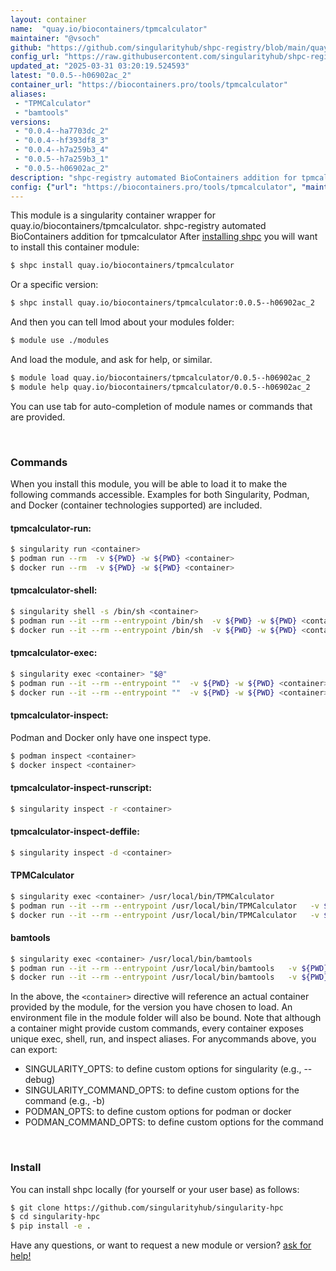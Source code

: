 ```yaml
---
layout: container
name:  "quay.io/biocontainers/tpmcalculator"
maintainer: "@vsoch"
github: "https://github.com/singularityhub/shpc-registry/blob/main/quay.io/biocontainers/tpmcalculator/container.yaml"
config_url: "https://raw.githubusercontent.com/singularityhub/shpc-registry/main/quay.io/biocontainers/tpmcalculator/container.yaml"
updated_at: "2025-03-31 03:20:19.524593"
latest: "0.0.5--h06902ac_2"
container_url: "https://biocontainers.pro/tools/tpmcalculator"
aliases:
 - "TPMCalculator"
 - "bamtools"
versions:
 - "0.0.4--ha7703dc_2"
 - "0.0.4--hf393df8_3"
 - "0.0.4--h7a259b3_4"
 - "0.0.5--h7a259b3_1"
 - "0.0.5--h06902ac_2"
description: "shpc-registry automated BioContainers addition for tpmcalculator"
config: {"url": "https://biocontainers.pro/tools/tpmcalculator", "maintainer": "@vsoch", "description": "shpc-registry automated BioContainers addition for tpmcalculator", "latest": {"0.0.5--h06902ac_2": "sha256:53fc24efb007ef54e31d44b834d13cee4f1a93222a4803574eb988b9c314b41e"}, "tags": {"0.0.4--ha7703dc_2": "sha256:ebb1671f09de2449f89efd4a1c92650f1bdf51952cf3e4b243f995c835e4fd3e", "0.0.4--hf393df8_3": "sha256:8fd3dd640450ac4b954079bd00c3e466232f00032afcada5c0bb428efcda8790", "0.0.4--h7a259b3_4": "sha256:26db9cd513eed2923ffec4c5c15d9eb8b1326644df12a912830ef9288032ea42", "0.0.5--h7a259b3_1": "sha256:f1f1de4301f2d897c75e1c79119122f8726e1c1169570db6f016022737c2441e", "0.0.5--h06902ac_2": "sha256:53fc24efb007ef54e31d44b834d13cee4f1a93222a4803574eb988b9c314b41e"}, "docker": "quay.io/biocontainers/tpmcalculator", "aliases": {"TPMCalculator": "/usr/local/bin/TPMCalculator", "bamtools": "/usr/local/bin/bamtools"}}
---
```


This module is a singularity container wrapper for quay.io/biocontainers/tpmcalculator.
shpc-registry automated BioContainers addition for tpmcalculator
After [installing shpc](#install) you will want to install this container module:


```bash
$ shpc install quay.io/biocontainers/tpmcalculator
```

Or a specific version:

```bash
$ shpc install quay.io/biocontainers/tpmcalculator:0.0.5--h06902ac_2
```

And then you can tell lmod about your modules folder:

```bash
$ module use ./modules
```

And load the module, and ask for help, or similar.

```bash
$ module load quay.io/biocontainers/tpmcalculator/0.0.5--h06902ac_2
$ module help quay.io/biocontainers/tpmcalculator/0.0.5--h06902ac_2
```

You can use tab for auto-completion of module names or commands that are provided.

<br>

### Commands

When you install this module, you will be able to load it to make the following commands accessible.
Examples for both Singularity, Podman, and Docker (container technologies supported) are included.

#### tpmcalculator-run:

```bash
$ singularity run <container>
$ podman run --rm  -v ${PWD} -w ${PWD} <container>
$ docker run --rm  -v ${PWD} -w ${PWD} <container>
```

#### tpmcalculator-shell:

```bash
$ singularity shell -s /bin/sh <container>
$ podman run --it --rm --entrypoint /bin/sh  -v ${PWD} -w ${PWD} <container>
$ docker run --it --rm --entrypoint /bin/sh  -v ${PWD} -w ${PWD} <container>
```

#### tpmcalculator-exec:

```bash
$ singularity exec <container> "$@"
$ podman run --it --rm --entrypoint ""  -v ${PWD} -w ${PWD} <container> "$@"
$ docker run --it --rm --entrypoint ""  -v ${PWD} -w ${PWD} <container> "$@"
```

#### tpmcalculator-inspect:

Podman and Docker only have one inspect type.

```bash
$ podman inspect <container>
$ docker inspect <container>
```

#### tpmcalculator-inspect-runscript:

```bash
$ singularity inspect -r <container>
```

#### tpmcalculator-inspect-deffile:

```bash
$ singularity inspect -d <container>
```


#### TPMCalculator

```bash
$ singularity exec <container> /usr/local/bin/TPMCalculator
$ podman run --it --rm --entrypoint /usr/local/bin/TPMCalculator   -v ${PWD} -w ${PWD} <container> -c " $@"
$ docker run --it --rm --entrypoint /usr/local/bin/TPMCalculator   -v ${PWD} -w ${PWD} <container> -c " $@"
```


#### bamtools

```bash
$ singularity exec <container> /usr/local/bin/bamtools
$ podman run --it --rm --entrypoint /usr/local/bin/bamtools   -v ${PWD} -w ${PWD} <container> -c " $@"
$ docker run --it --rm --entrypoint /usr/local/bin/bamtools   -v ${PWD} -w ${PWD} <container> -c " $@"
```



In the above, the `<container>` directive will reference an actual container provided
by the module, for the version you have chosen to load. An environment file in the
module folder will also be bound. Note that although a container
might provide custom commands, every container exposes unique exec, shell, run, and
inspect aliases. For anycommands above, you can export:

 - SINGULARITY_OPTS: to define custom options for singularity (e.g., --debug)
 - SINGULARITY_COMMAND_OPTS: to define custom options for the command (e.g., -b)
 - PODMAN_OPTS: to define custom options for podman or docker
 - PODMAN_COMMAND_OPTS: to define custom options for the command

<br>

### Install

You can install shpc locally (for yourself or your user base) as follows:

```bash
$ git clone https://github.com/singularityhub/singularity-hpc
$ cd singularity-hpc
$ pip install -e .
```

Have any questions, or want to request a new module or version? [ask for help!](https://github.com/singularityhub/singularity-hpc/issues)